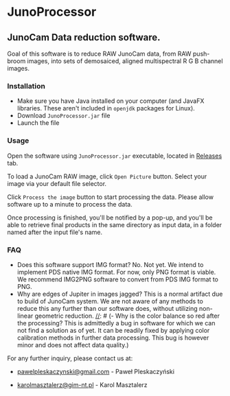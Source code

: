 # JunoProcessor
## JunoCam Data reduction software.

Goal of this software is to reduce RAW JunoCam data, from RAW push-broom
images, into sets of demosaiced, aligned multispectral R G B channel
images.

### Installation

- Make sure you have Java installed on your computer (and JavaFX libraries.
  These aren't included in `openjdk` packages for Linux).
- Download `JunoProcessor.jar` file
- Launch the file

### Usage

Open the software using `JunoProcessor.jar` executable, located in
[Releases](https://github.com/PawelPleskaczynski/JunoProcessor/releases) tab.

To load a JunoCam RAW image, click `Open Picture` button. Select your
image via your default file selector.

Click `Process the image` button to start processing the data. Please allow
software up to a minute to process the data.

Once processing is finished, you'll be notified by a pop-up, and you'll be able
to retrieve final products in the same directory as input data, in a folder named
after the input file's name.

[//]: # (Batch processing)

### FAQ

- Does this software support IMG format? No. Not yet. We intend to
implement PDS native IMG format. For now, only PNG format is viable. We
recommend IMG2PNG software to convert from PDS IMG format to PNG.
- Why are edges of Jupiter in images jagged? This is a normal artifact
due to build of JunoCam system. We are not aware of any methods to
reduce this any further than our software does, without utilizing
non-linear geometric reduction.
[//]: # (- Why is the color balance so red after
the processing? This is admittedly a bug in software for which we can
not find a solution as of yet. It can be readily fixed by applying
color calibration methods in further data processing. This bug is
however minor and does not affect data quality.)

For any further inquiry, please contact us at:

- pawelpleskaczynski@gmail.com - Paweł Pleskaczyński

- karolmasztalerz@gim-nt.pl - Karol Masztalerz
